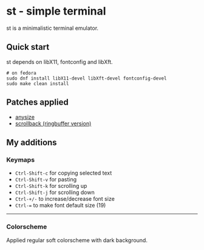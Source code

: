 # st - simple terminal

st is a minimalistic terminal emulator.

## Quick start

st depends on libX11, fontconfig and libXft.

```shell
# on fedora
sudo dnf install libX11-devel libXft-devel fontconfig-devel
sudo make clean install
```

## Patches applied

- [anysize](https://st.suckless.org/patches/anysize)
- [scrollback (ringbuffer version)](https://st.suckless.org/patches/scrollback)

## My additions

### Keymaps

- `Ctrl-Shift-c` for copying selected text
- `Ctrl-Shift-v` for pasting
- `Ctrl-Shift-k` for scrolling up
- `Ctrl-Shift-j` for scrolling down
- `Ctrl-+/-` to increase/decrease font size
- `Ctrl-=` to make font default size (19)

---

### Colorscheme

Applied regular soft colorscheme with dark background.
